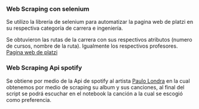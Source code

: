 ### Web Scraping con selenium

Se utilizo la librería de selenium para automatizar la pagina web de platzi en su respectiva categoría de carrera e ingeniería.

Se obtuvieron las rutas de la carrera con sus respectivos atributos (numero de cursos, nombre de la ruta). Igualmente los respectivos profesores. [Pagina web de platzi](https://platzi.com/categorias/desarrollo/)

### Web Scraping Api spotify

Se obtiene por medio de la Api de spotify al artista [Paulo Londra](https://open.spotify.com/artist/3vQ0GE3mI0dAaxIMYe5g7z) en la cual obtenemos por medio de scraping su album y sus canciones, al final del script se podrá escuchar en el notebook la canción a la cual se escogió como preferencia.
